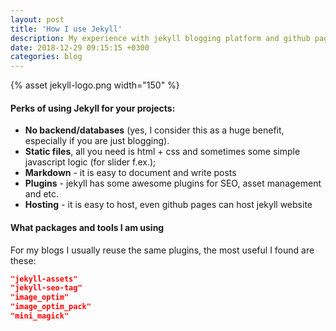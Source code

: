 ```yaml
---
layout: post
title: 'How I use Jekyll'
description: My experience with jekyll blogging platform and github pages
date: 2018-12-29 09:15:15 +0300
categories: blog
---
```


{% asset jekyll-logo.png width="150" %}

#### Perks of using Jekyll for your projects:

-   **No backend/databases** (yes, I consider this as a huge benefit, especially if you are just blogging).
-   **Static files**, all you need is html + css and sometimes some simple javascript logic (for slider f.ex.);
-   **Markdown** - it is easy to document and write posts
-   **Plugins** - jekyll has some awesome plugins for SEO, asset management and etc.
-   **Hosting** - it is easy to host, even github pages can host jekyll website

#### What packages and tools I am using

For my blogs I usually reuse the same plugins, the most useful I found are these:

```json
"jekyll-assets"
"jekyll-seo-tag"
"image_optim"
"image_optim_pack"
"mini_magick"
```
